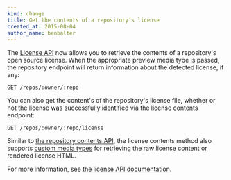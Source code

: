 ```yaml
---
kind: change
title: Get the contents of a repository’s license
created_at: 2015-08-04
author_name: benbalter
---
```


The [License API](/v3/licenses/) now allows you to retrieve the contents of a repository's open source license. When the appropriate preview media type is passed, the repository endpoint will return information about the detected license, if any:

    GET /repos/:owner/:repo

You can also get the content's of the repository's license file, whether or not the license was successfully identified via the license contents endpoint:

    GET /repos/:owner/:repo/license

Similar to [the repository contents API](/v3/repos/contents/#get-contents), the license contents method also supports [custom media types](/v3/repos/contents/#custom-media-types) for retrieving the raw license content or rendered license HTML.

For more information, see [the license API documentation](/v3/licenses/#get-the-contents-of-a-repositorys-license).
